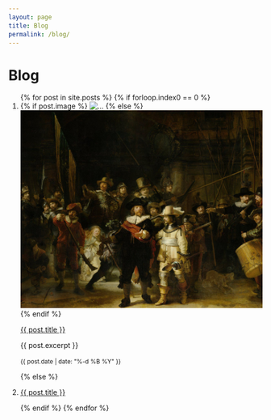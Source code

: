 ```yaml
---
layout: page
title: Blog
permalink: /blog/
---
```


# Blog

<ol class="post-list my-2">
    {% for post in site.posts %}
    {% if forloop.index0 == 0 %}
    <li>
      <div class="card border">
        <div style="display: flex; align-items: center; flex-wrap: wrap">
          <div class="col-md-3 p-2">
            {% if post.image %}
              <img src="{{ post.image }}" class="img-fluid rounded-1" alt="...">
            {% else %}
              <img src="/assets/images/rijksmuseum.jpg" class="img-fluid rounded-1" alt="...">
            {% endif %}
          </div>
          <div class="col-md-9 px-2 pb-2">
            <div class="card-body">
              <p class="card-title h2"><a class="post-link" href="{{ post.url }}">{{ post.title }}</a></p>
              <p class="card-text" style="margin-right: 8px">{{ post.excerpt }}</p>
              <p class="card-text"><small class="text-muted">{{ post.date | date: "%-d %B %Y" }}</small></p>
            </div>
          </div>
        </div>
      </div>
     </li>
    {% else %}
    <li>
      <div class="card">
        <div class="card-body px-2">
          <p class="card-title h3"><a class="post-link" href="{{ post.url }}">{{ post.title }}</a></p>
        </div>
      </div>
    </li>
    {% endif %}
  {% endfor %}
</ol>
  
      
<!-- revue -->

<!-- 
  <div id="revue-embed">
    <form action="https://www.getrevue.co/profile/stuartelimu/add_subscriber" method="post" id="revue-form" name="revue-form"  target="_blank">
    <div class="revue-form-group">
      <label for="member_email">Email address</label>
      <input class="revue-form-field" placeholder="Your email address..." type="email" name="member[email]" id="member_email">
    </div>
    <div class="revue-form-group">
      <label for="member_first_name">First name <span class="optional">(Optional)</span></label>
      <input class="revue-form-field" placeholder="First name... (Optional)" type="text" name="member[first_name]" id="member_first_name">
    </div>
    <div class="revue-form-group">
      <label for="member_last_name">Last name <span class="optional">(Optional)</span></label>
      <input class="revue-form-field" placeholder="Last name... (Optional)" type="text" name="member[last_name]" id="member_last_name">
    </div>
    <div class="revue-form-actions">
      <input type="submit" value="Subscribe" name="member[subscribe]" id="member_submit">
    </div>
    <div class="revue-form-footer">By subscribing, you agree with Revue’s <a target="_blank" href="https://www.getrevue.co/terms">Terms of Service</a> and <a target="_blank" href="https://www.getrevue.co/privacy">Privacy Policy</a>.</div>
    </form>
  </div>
-->

      
<!-- convertkit -->
<script async data-uid="3df2bee2cc" src="https://wondrous-speaker-8686.ck.page/3df2bee2cc/index.js"></script>

